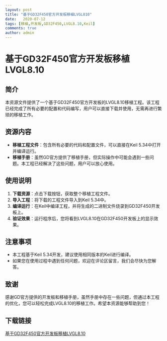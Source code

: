 ```yaml
---
layout: post
title: "基于GD32F450官方开发板移植LVGL810"
date:   2020-07-12
tags: [移植,开发板,GD32F450,LVGL8.10,Keil]
comments: true
author: admin
---
```

# 基于GD32F450官方开发板移植LVGL8.10

## 简介

本资源文件提供了一个基于GD32F450官方开发板的LVGL8.10移植工程。该工程已经完成了所有必要的配置和代码编写，用户可以直接下载并使用，无需再进行繁琐的移植工作。

## 资源内容

- **移植工程文件**：包含所有必要的代码和配置文件，可以直接在Keil 5.34中打开并编译运行。
- **移植手册**：虽然GD官方提供了移植手册，但实际操作中可能会遇到一些问题。本工程已经解决了这些问题，用户可以放心使用。

## 使用说明

1. **下载资源**：点击下载按钮，获取整个移植工程文件。
2. **导入工程**：将下载的工程文件导入到Keil 5.34中。
3. **编译运行**：在Keil中编译工程，并将生成的二进制文件烧录到GD32F450开发板上。
4. **验证效果**：运行程序后，您将看到LVGL8.10在GD32F450开发板上的显示效果。

## 注意事项

- 本工程基于Keil 5.34开发，建议使用相同版本的Keil进行编译。
- 如果您在使用过程中遇到任何问题，欢迎在评论区留言，我们会尽快为您解答。

## 致谢

感谢GD官方提供的开发板和移植手册，虽然手册中存在一些问题，但通过本工程的优化，您可以轻松完成LVGL8.10的移植工作。希望本资源能够帮助到您！

## 下载链接

[基于GD32F450官方开发板移植LVGL8.10](https://pan.quark.cn/s/09b4da9f12e9)